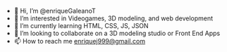 - 👋 Hi, I’m @enriqueGaleanoT
- 👀 I’m interested in Videogames, 3D modeling, and web development
- 🌱 I’m currently learning HTML, CSS, JS, JSON
- 💞️ I’m looking to collaborate on a 3D modeling studio or Front End Apps
- 📫 How to reach me enriquej999@gmail.com

<!---
enriqueGaleanoT/enriqueGaleanoT is a ✨ special ✨ repository because its `README.md` (this file) appears on your GitHub profile.
You can click the Preview link to take a look at your changes.
--->
